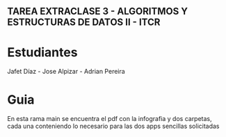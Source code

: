 ## TAREA EXTRACLASE 3 - ALGORITMOS Y ESTRUCTURAS DE DATOS II - ITCR

# Estudiantes 
Jafet Díaz - Jose Alpizar - Adrian Pereira

# Guia

En esta rama main se encuentra el pdf con la infografia y dos carpetas, cada una conteniendo lo necesario para las dos apps sencillas solicitadas

